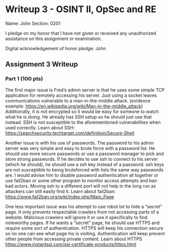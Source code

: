 Writeup 3 - OSINT II, OpSec and RE
======

Name: John
Section: 0201

I pledge on my honor that I have not given or received any unauthorized assistance on this assignment or examination.

Digital acknowledgement of honor pledge: John

## Assignment 3 Writeup

### Part 1 (100 pts)

The first major issue is Fred’s admin server is that he uses some simple TCP application for remotely accessing his server. Just using a socket leaves communications vulnerable to a man-in-the-middle attack. (evidence example: https://en.wikipedia.org/wiki/Man-in-the-middle_attack)  Additionally, it is not encrypted so it would be easy for someone to watch what he is doing. He already has SSH setup so he should just use that instead. SSH is not susceptible to the aforementioned vulnerabilities when used correctly. Learn about SSH: https://searchsecurity.techtarget.com/definition/Secure-Shell

Another issue is with his use of passwords. The password to his admin server was very simple and easy to brute force with a password list. He should use more secure passwords or use a password manager to pick and store strong passwords. If he decides to use ssh to connect to his server (which he should), he should use a ssh key instead of a password. ssh keys are not susceptible to being bruteforced with lists the same way passwords are. I would advise him to disable password authentication all together or use fail2ban or some other program to monitor access attempts and ban bad actors. Moving ssh to a different port will not help in the long run as attackers can still easily find it. Learn about fail2ban: https://www.fail2ban.org/wiki/index.php/Main_Page

One less important issue was his attempt to use robot.txt to hide a “secret” page. It only prevents respectable crawlers from not accessing parts of a website. Malicious crawlers will ignore it or use it specifically to find noteworthy pages. If he wants a “secret” page, he should use HTTPS and require some sort of authentication. HTTPS will keep his connection secure so no one can see what page his is visiting. Authentication will keep prevent other people from accessing private content. Learn about HTTPS https://www.instantssl.com/ssl-certificate-products/https.html
